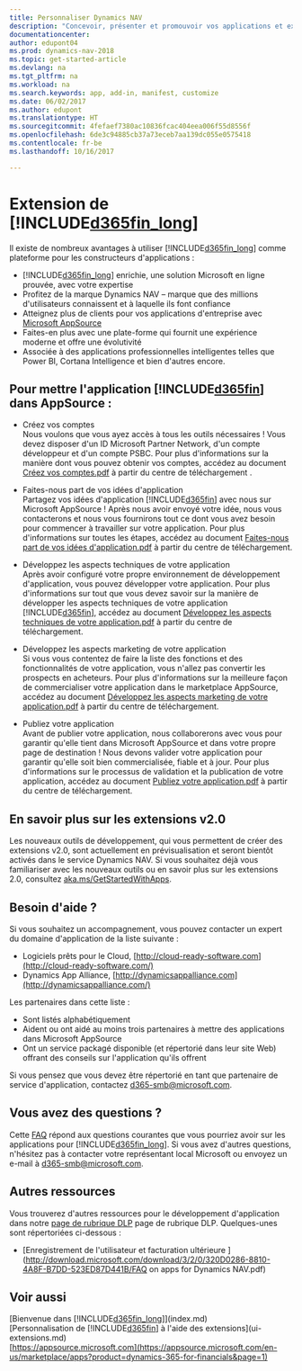 ```yaml
---
title: Personnaliser Dynamics NAV
description: "Concevoir, présenter et promouvoir vos applications et extensions pour Dynamics NAV."
documentationcenter: 
author: edupont04
ms.prod: dynamics-nav-2018
ms.topic: get-started-article
ms.devlang: na
ms.tgt_pltfrm: na
ms.workload: na
ms.search.keywords: app, add-in, manifest, customize
ms.date: 06/02/2017
ms.author: edupont
ms.translationtype: HT
ms.sourcegitcommit: 4fefaef7380ac10836fcac404eea006f55d8556f
ms.openlocfilehash: 6de3c94885cb37a73eceb7aa139dc055e0575418
ms.contentlocale: fr-be
ms.lasthandoff: 10/16/2017

---
```

# <a name="extending-included365finlongincludesd365finlongmdmd"></a>Extension de [!INCLUDE[d365fin_long](includes/d365fin_long_md.md)]
Il existe de nombreux avantages à utiliser [!INCLUDE[d365fin_long](includes/d365fin_long_md.md)] comme plateforme pour les constructeurs d'applications :

* [!INCLUDE[d365fin_long](includes/d365fin_long_md.md)] enrichie, une solution Microsoft en ligne prouvée, avec votre expertise  
* Profitez de la marque Dynamics NAV – marque que des millions d'utilisateurs connaissent et à laquelle ils font confiance  
* Atteignez plus de clients pour vos applications d'entreprise avec [Microsoft AppSource](https://appsource.microsoft.com/)  
* Faites-en plus avec une plate-forme qui fournit une expérience moderne et offre une évolutivité  
* Associée à des applications professionnelles intelligentes telles que Power BI, Cortana Intelligence et bien d'autres encore.  

## <a name="to-bring-your-included365finincludesd365finmdmd-app-into-appsource"></a>Pour mettre l'application [!INCLUDE[d365fin](includes/d365fin_md.md)] dans AppSource :
+ Créez vos comptes  
Nous voulons que vous ayez accès à tous les outils nécessaires ! Vous devez disposer d'un ID Microsoft Partner Network, d'un compte développeur et d'un compte PSBC.
Pour plus d'informations sur la manière dont vous pouvez obtenir vos comptes, accédez au document [Créez vos comptes.pdf](https://go.microsoft.com/fwlink/?linkid=841514) à partir du centre de téléchargement .

+ Faites-nous part de vos idées d'application  
Partagez vos idées d'application [!INCLUDE[d365fin](includes/d365fin_md.md)] avec nous sur Microsoft AppSource ! Après nous avoir envoyé votre idée, nous vous contacterons et nous vous fournirons tout ce dont vous avez besoin pour commencer à travailler sur votre application.
Pour plus d'informations sur toutes les étapes, accédez au document [Faites-nous part de vos idées d'application.pdf](https://go.microsoft.com/fwlink/?linkid=841515) à partir du centre de téléchargement.

+ Développez les aspects techniques de votre application    
Après avoir configuré votre propre environnement de développement d'application, vous pouvez développer votre application.
Pour plus d'informations sur tout que vous devez savoir sur la manière de développer les aspects techniques de votre application [!INCLUDE[d365fin](includes/d365fin_md.md)], accédez au document [Développez les aspects techniques de votre application.pdf](https://go.microsoft.com/fwlink/?linkid=841516) à partir du centre de téléchargement.

+ Développez les aspects marketing de votre application  
Si vous vous contentez de faire la liste des fonctions et des fonctionnalités de votre application, vous n'allez pas convertir les prospects en acheteurs. Pour plus d'informations sur la meilleure façon de commercialiser votre application dans le marketplace AppSource, accédez au document [Développez les aspects marketing de votre application.pdf](https://go.microsoft.com/fwlink/?linkid=841518) à partir du centre de téléchargement.

+ Publiez votre application  
Avant de publier votre application, nous collaborerons avec vous pour garantir qu'elle tient dans Microsoft AppSource et dans votre propre page de destination ! Nous devons valider votre application pour garantir qu'elle soit bien commercialisée, fiable et à jour.
Pour plus d'informations sur le processus de validation et la publication de votre application, accédez au document [Publiez votre application.pdf](https://go.microsoft.com/fwlink/?linkid=841517) à partir du centre de téléchargement.

## <a name="learn-more-about-extensions-v20"></a>En savoir plus sur les extensions v2.0
Les nouveaux outils de développement, qui vous permettent de créer des extensions v2.0, sont actuellement en prévisualisation et seront bientôt activés dans le service Dynamics NAV. Si vous souhaitez déjà vous familiariser avec les nouveaux outils ou en savoir plus sur les extensions 2.0, consultez [aka.ms/GetStartedWithApps](http://aka.ms/GetStartedWithApps).  

## <a name="need-help"></a>Besoin d'aide ?
Si vous souhaitez un accompagnement, vous pouvez contacter un expert du domaine d'application de la liste suivante :

* Logiciels prêts pour le Cloud, [http://cloud-ready-software.com](http://cloud-ready-software.com/)  
* Dynamics App Alliance, [http://dynamicsappalliance.com](http://dynamicsappalliance.com/)

Les partenaires dans cette liste :

* Sont listés alphabétiquement  
* Aident ou ont aidé au moins trois partenaires à mettre des applications dans Microsoft AppSource  
* Ont un service packagé disponible (et répertorié dans leur site Web) offrant des conseils sur l'application qu'ils offrent  

Si vous pensez que vous devez être répertorié en tant que partenaire de service d'application, contactez [d365-smb@microsoft.com](mailto:d365-smb@microsoft.com).

## <a name="questions"></a>Vous avez des questions ?
Cette [FAQ](https://go.microsoft.com/fwlink/?linkid=841520) répond aux questions courantes que vous pourriez avoir sur les applications pour [!INCLUDE[d365fin_long](includes/d365fin_long_md.md)]. Si vous avez d'autres questions, n'hésitez pas à contacter votre représentant local Microsoft ou envoyez un e-mail à [d365-smb@microsoft.com](mailto:d365-smb@microsoft.com).

## <a name="further-resources"></a>Autres ressources
Vous trouverez d'autres ressources pour le développement d'application dans notre [page de rubrique DLP](https://mbspartner.microsoft.com/BFI/Topic/76) page de rubrique DLP. Quelques-unes sont répertoriées ci-dessous :
-   [Enregistrement de l'utilisateur et facturation ultérieure ](http://download.microsoft.com/download/3/2/0/320D0286-8810-4A8F-B7DD-523ED87D441B/FAQ on apps for Dynamics NAV.pdf)



## <a name="see-also"></a>Voir aussi
[Bienvenue dans [!INCLUDE[d365fin_long](includes/d365fin_long_md.md)]](index.md)  
[Personnalisation de [!INCLUDE[d365fin](includes/d365fin_md.md)] à l'aide des extensions](ui-extensions.md)  
[https://appsource.microsoft.com](https://appsource.microsoft.com/en-us/marketplace/apps?product=dynamics-365-for-financials&page=1)

